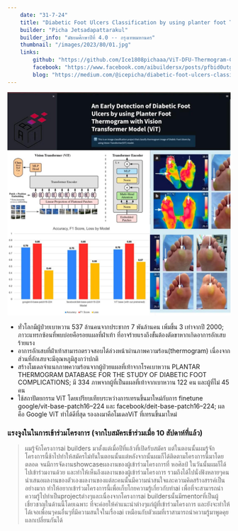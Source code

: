 ```yaml
---
    date: "31-7-24"
    title: "Diabetic Foot Ulcers Classification by using planter foot Thermogram with Vision Transformer (ViT)"
    builder: "Picha Jetsadapattarakul"
    builder_info: "มัธยมศึกษาปีที่ 4.0 -- กรุงเทพมหานคร"
    thumbnail: "/images/2023/80/01.jpg"
    links:
        github: "https://github.com/Ice1808pichaaa/ViT-DFU-Thermogram-Classification"
        facebook: "https://www.facebook.com/aibuildersx/posts/pfbid0utgGspe3g53xZnv4QdGEMQfjeVcyB1r5gbhVpoTkHjC1iNvicv6H3H625sKfrL3nl"
        blog: "https://medium.com/@icepicha/diabetic-foot-ulcers-classification-by-using-planter-foot-thermogram-3de9db31ad54"
---
```


![image](/images/2023/80/01.jpg)

- ทั่วโลกมีผู้ป่วยเบาหวาน 537 ล้านคนจากประชากร 7 พันล้านคน เพิ่มขึ้น 3 เท่าจากปี 2000; ภาวะแทรกซ้อนที่พบบ่อยคือรอยแผลที่ฝ่าเท้า ที่อาจร้ายแรงถึงขั้นต้องตัดขาหากเกิดอาการอักเสบร้ายแรง
- อาการอักเสบที่ฝ่าเท้าสามารถตรวจสอบได้ล่วงหน้าผ่านภาพความร้อน(thermogram) เนื่องจากส่วนที่อักเสบจะมีอุณหภูมิสูงกว่าปกติ
- สร้างโมเดลจำแนกภาพความร้อนจากผู้ป่วยแผลที่เท้าจากโรคเบาหวาน PLANTAR THERMOGRAM DATABASE FOR THE STUDY OF DIABETIC FOOT COMPLICATIONS; มี 334 ภาพจากผู้ที่เป็นแผลที่เท้าจากเบาหวาน 122 คน และผู้ที่ไม่ 45 คน
- ใช้สถาปัตยกรรม ViT โดยเปรียบเทียบระหว่างการเทรนขึ้นมาใหม่กับการ finetune google/vit-base-patch16–224 และ facebook/deit-base-patch16–224; ผลคือ Google ViT ทำได้ดีที่สุด รองลงมาคือโมเดลViT ที่เทรนขึ้นมาใหม่

### แรงจูงในในการเข้าร่วมโครงการ (จากใบสมัครเข้าร่วมเมื่อ 10 สัปดาห์ที่แล้ว)

> ผมรู้จักโครงการai builders มาตั้งแต่เมื่อปีที่แล้วที่เปิดรับสมัคร แต่ในตอนนั้นผมรู้จักโครงการนี้ช้าไปทำให้สมัครไม่ทันในตอนนั้นแต่หลังจากนั้นผมก็ได้ติดตามโครงการนี้มาโดยตลอด จนมีการจัดงานshowcaseผลงานของผู้เข้าร่วมโครงการที่ หอศิลป์ ในวันนั้นผมก็ได้ไปเข้าร่วมงานด้วย และทำให้เห็นถึงผลงานของผู้เข้าร่วมโครงการ รวมถึงได้ไปนั่งฟังหลายๆคนนำเสนอผลงานของตัวเองผลงานของแต่ละคนนั้นมีความน่าสนใจและความคิดสร้างสรรค์เป็นอย่างมาก ทำให้อยากเข้าร่วมโครงการนี้เพื่อเก็บโกยความรู้เกี่ยวกับทำai เพื่อที่จะสามารถนำความรู้ไปทำเป็นprojectต่างๆและเนื่องจากโครงการai buildersนั้นมีmentorที่เป็นผู้เชี่ยวชาญในด้านนี้โดยเฉพาะ ที่จะค่อยให้คำแนะนำต่างๆแก่ผู้ที่เข้าร่วมโครงการ และยังจะทำให้ได้เจอเพื่อนๆคนอื่นๆที่มีความสนใจในเรื่องai เหมือนกับตัวผมที่เราสามารถนำความรู้มาพูดคุยแลกเปลี่ยนกันได้
